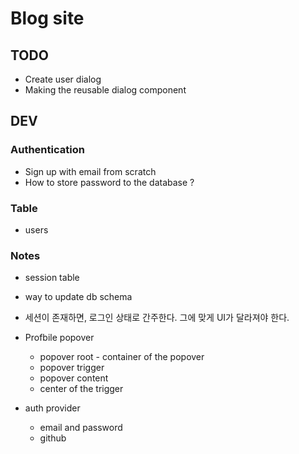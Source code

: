 # Blog site

## TODO

- Create user dialog
- Making the reusable dialog component

## DEV

### Authentication

- Sign up with email from scratch
- How to store password to the database ?

### Table

- users

### Notes

- session table
- way to update db schema
- 세션이 존재하면, 로그인 상태로 간주한다. 그에 맞게 UI가 달라져야 한다.
- Profbile popover
  - popover root - container of the popover
  - popover trigger
  - popover content
  - center of the trigger

- auth provider
  - email and password
  - github
